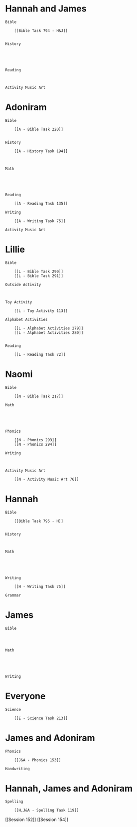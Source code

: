 # Hannah and James

	Bible

		[[Bible Task 794 - H&J]]
		

	History

		
		
		

	Reading

		

	Activity Music Art

		
# Adoniram

	Bible

		[[A - Bible Task 220]]
		

	History

		[[A - History Task 194]]
		
		

	Math

		
		
		

	Reading

		[[A - Reading Task 135]]

	Writing

		[[A - Writing Task 75]]

	Activity Music Art

		

# Lillie

	Bible

		[[L - Bible Task 290]]
		[[L - Bible Task 291]]

	Outside Activity

		

	Toy Activity

		[[L - Toy Activity 113]]

	Alphabet Activities

		[[L - Alphabet Activities 279]]
		[[L - Alphabet Activities 280]]
		

	Reading

		[[L - Reading Task 72]]

# Naomi

	Bible

		[[N - Bible Task 217]]

	Math

		
		
		

	Phonics

		[[N - Phonics 293]]
		[[N - Phonics 294]]

	Writing

		

	Activity Music Art

		[[N - Activity Music Art 76]]

# Hannah

	Bible

		[[Bible Task 795 - H]]
		

	History

		

	Math

		
		
		

	Writing

		[[H - Writing Task 75]]

	Grammar

		
		
		
# James

	Bible

		
		

	Math

		
		
		

	Writing

		

# Everyone

	Science

		[[E - Science Task 213]]
		
# James and Adoniram

	Phonics

		[[J&A - Phonics 153]]

	Handwriting

		
# Hannah, James and Adoniram

	Spelling

		[[H,J&A - Spelling Task 119]]

[[Session 152]]
[[Session 154]]
